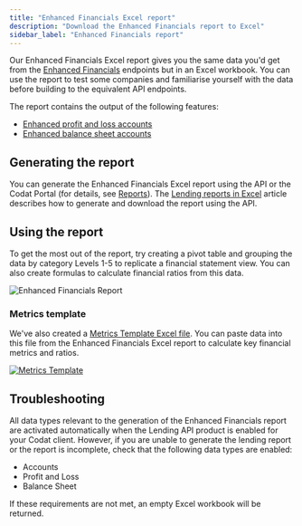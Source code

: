 ```yaml
---
title: "Enhanced Financials Excel report"
description: "Download the Enhanced Financials report to Excel"
sidebar_label: "Enhanced Financials report"
---
```


Our Enhanced Financials Excel report gives you the same data you'd get from the [Enhanced Financials](/lending/enhanced-financials/overview) endpoints but in an Excel workbook.  You can use the report to test some companies and familiarise yourself with the data before building to the equivalent API endpoints.

The report contains the output of the following features:

- [Enhanced profit and loss accounts](/lending/enhanced-financials/profit-and-loss-accounts)
- [Enhanced balance sheet accounts](/lending/enhanced-financials/balance-sheet-accounts)

## Generating the report

You can generate the Enhanced Financials Excel report using the API or the Codat Portal (for details, see [Reports](/lending/portal/overview#reports)). The [Lending reports in Excel](/lending/excel/overview) article describes how to generate and download the report using the API.

## Using the report

To get the most out of the report, try creating a pivot table and grouping the data by category Levels 1-5 to replicate a financial statement view.  You can also create formulas to calculate financial ratios from this data.

![Enhanced Financials Report](/img/lending/enhanced-financials.png "Enhanced Financials Report")

### Metrics template

We've also created a [Metrics Template Excel file](/documents/assess-metrics.xlsx).  You can paste data into this file from the Enhanced Financials Excel report to calculate key financial metrics and ratios.

[![Metrics Template](/img/lending/metrics-template.png "Metrics Template")](/documents/assess-metrics.xlsx)

## Troubleshooting

All data types relevant to the generation of the Enhanced Financials report are activated automatically when the Lending API product is enabled for your Codat client.
However, if you are unable to generate the lending report or the report is incomplete, check that the following data types are enabled:

- Accounts
- Profit and Loss
- Balance Sheet

If these requirements are not met, an empty Excel workbook will be returned.
